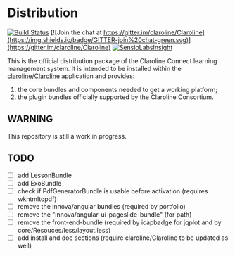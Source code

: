 # Distribution

[![Build Status](https://travis-ci.org/claroline/Distribution.svg?branch=master)](https://travis-ci.org/claroline/Distribution)
[![Join the chat at https://gitter.im/claroline/Claroline](https://img.shields.io/badge/GITTER-join%20chat-green.svg)](https://gitter.im/claroline/Claroline)
[![SensioLabsInsight](https://insight.sensiolabs.com/projects/f3aeba81-4e0a-4394-96f8-2152271bd925/mini.png)](https://insight.sensiolabs.com/projects/f3aeba81-4e0a-4394-96f8-2152271bd925)

This is the official distribution package of the Claroline Connect learning
management system. It is intended to be installed within the
[claroline/Claroline](http://github.com/claroline/Claroline) application and
provides:

1. the core bundles and components needed to get a working platform;
2. the plugin bundles officially supported by the Claroline Consortium.

## WARNING

This repository is still a work in progress.

## TODO

- [ ] add LessonBundle
- [ ] add ExoBundle
- [ ] check if PdfGeneratorBundle is usable before activation (requires wkhtmltopdf)
- [ ] remove the innova/angular bundles (required by portfolio)
- [ ] remove the "innova/angular-ui-pageslide-bundle" (for path)
- [ ] remove the front-end-bundle (required by icapbadge for jqplot and by core/Resouces/less/layout.less)
- [ ] add install and doc sections (require claroline/Claroline to be updated as well)
